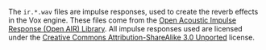The `ir.*.wav` files are impulse responses, used to create the reverb effects in the Vox
engine. These files come from the [Open Acoustic Impulse Response (Open AIR) Library][OA].
All impulse responses used are licensed under the [Creative Commons Attribution-ShareAlike
3.0 Unported][CC] license.

[OA]: http://www.openairlib.net/
[CC]: https://creativecommons.org/licenses/by-sa/3.0/